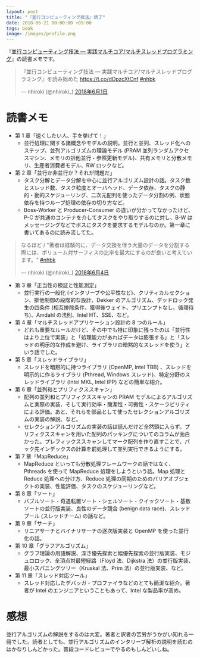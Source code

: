 ```yaml
---
layout: post
title: "『並行コンピューティング技法』読了"
date: 2018-06-21 00:00:00 +09:00
tags: book
image: /images/profile.png
---
```


『[並行コンピューティング技法 ― 実践マルチコア/マルチスレッドプログラミング](https://www.oreilly.co.jp/books/9784873114354/)』の読書メモです。

<blockquote class="twitter-tweet" data-lang="ja"><p lang="ja" dir="ltr">『並行コンピューティング技法 ― 実践マルチコア/マルチスレッドプログラミング』を読み始めた <a href="https://t.co/dDpzcXtCnf">https://t.co/dDpzcXtCnf</a> <a href="https://twitter.com/hashtag/nhbk?src=hash&amp;ref_src=twsrc%5Etfw">#nhbk</a></p>&mdash; nhiroki (@nhiroki_) <a href="https://twitter.com/nhiroki_/status/1002361216138805248?ref_src=twsrc%5Etfw">2018年6月1日</a></blockquote>
<script async src="https://platform.twitter.com/widgets.js" charset="utf-8"></script>

# 読書メモ

- 第 1 章「速くしたい人、手を挙げて！」
  - 並行処理に関する諸概念やモデルの説明。並行と並列、スレッド化へのステップ、並列アルゴリズムの理論モデル (PRAM 並列ランダムアクセスマシン、メモリの排他並行・参照更新モデル)、共有メモリと分散メモリ、生産者消費者モデル、RW ロックなど。
- 第 2 章「並行か非並行か？それが問題だ」
  - タスク分解とデータ分解を中心に並行アルゴリズム設計の話。タスク数とスレッド数、タスク粒度とオーバヘッド、データ依存、タスクの静的・動的スケジューリング、二次元配列を使ったデータ分割の例、状態依存を持つループ処理の依存の切り方など。
  - Boss-Worker と Producer-Consumer の違いが分かってなかったけど、P-C が共通のコンテナを介してタスクをやり取りするのに対し、B-W はメッセージングなどでボスにタスクを要求するモデルなのか。第一章に書いてあるのに読み流してた。

<blockquote class="twitter-tweet" data-conversation="none" data-lang="ja"><p lang="ja" dir="ltr">なるほど / &quot;著者は経験的に、データ交換を伴う大量のデータを分割する際には、ボリューム対サーフィスの比率を最大にするのが良いと考えています。&quot; <a href="https://twitter.com/hashtag/nhbk?src=hash&amp;ref_src=twsrc%5Etfw">#nhbk</a></p>&mdash; nhiroki (@nhiroki_) <a href="https://twitter.com/nhiroki_/status/1003573120186212352?ref_src=twsrc%5Etfw">2018年6月4日</a></blockquote>
<script async src="https://platform.twitter.com/widgets.js" charset="utf-8"></script>

- 第 3 章「正当性の検証と性能測定」
  - 並行実行の一般化 (インタリーブや公平性など)、クリティカルセクション、排他制御の段階的な設計、Dekker のアルゴリズム、デッドロック発生の四条件 (相互排除条件、獲得後ウェイト、プリエンプトなし、循環待ち)、Amdahl の法則、Intel HT、SSE、など。
- 第 4 章「マルチスレッドアプリケーション設計の 8 つのルール」
  - どれも重要なルールだけど、その中でも特に印象に残ったのは「並行性はより上位で実装」と「処理能力があればデータは膨張する」と「スレッドの明示的な作成を避け、ライブラリの暗黙的なスレッドを使う」という話でした。
- 第 5 章「スレッドライブラリ」
  - スレッドを暗黙的に持つライブラリ (OpenMP, Intel TBB) 、スレッドを明示的に作るライブラリ (Pthread, Windows スレッド)、特定分野のスレッドライブラリ (Intel MKL, Intel IPP) などの簡単な紹介。
- 第 6 章「並列和とプリフィクススキャン」
  - 配列の並列和とプリフィクススキャンの PRAM モデルによるアルゴリズムと実際の実装、そして実行効率・簡潔性・可搬性・スケーラビリティによる評価。あと、それらを部品として使ったセレクションアルゴリズムの実装の解説、など。
  - セレクションアルゴリズムの実装の話は読んだけど全然頭に入らず。プリフィクススキャンを用いた配列のパッキングについてのコラムが面白かった。プレフィックススキャンしてマーク配列を作り直すことで、パック先インデックスの計算を前処理して並列実行できるようにする。
- 第 7 章「MapReduce」
  - MapReduce といっても分散処理フレームワークの話ではなく、Pthreads を使って MapReduce 処理をしようという話。Map 処理と Reduce 処理への分け方、Reduce 処理の同期のためのバリアオブジェクトの実装、性能評価、タスクのスケジューリングなど。
- 第 8 章「ソート」
  - バブルソート・奇遇転置ソート・シェルソート・クイックソート・基数ソートの並行版実装、良性のデータ競合 (benign data race)、スレッドプール (スレッドチーム) の話など。
- 第 9 章「サーチ」
  - リニアサーチとバイナリサーチの逐次版実装と OpenMP を使った並行化の話。
- 第 10 章「グラフアルゴリズム」
  - グラフ理論の用語解説、深さ優先探索と幅優先探索の並行版実装、モジュロロック、全頂点対最短経路（Floyd 法、Dijkstra 法）の並行版実装、最小スパニングツリー（Kruskal 法、Prim 法）の並行版実装、など。
- 第 11 章「スレッド対応ツール」
  - スレッド対応したデバッガ・プロファイラなどのとても簡潔な紹介。著者が Intel のエンジニアということもあって、Intel な製品率が高め。

# 感想

並行アルゴリズムの解説をするのは大変。著者と訳者の苦労がうかがい知れる一冊でした。読者としても、並行アルゴリズムのインタリーブ解析の説明を読むのはかなりしんどかった。普段コードレビューでやるのもしんどいしね。